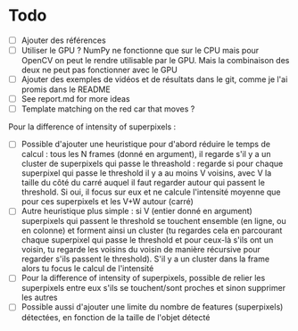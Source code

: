 # Todo

* [ ] Ajouter des références
* [ ] Utiliser le GPU ? NumPy ne fonctionne que sur le CPU mais pour OpenCV on peut le rendre utilisable par le GPU. Mais la combinaison des deux ne peut pas fonctionner avec le GPU
* [ ] Ajouter des exemples de vidéos et de résultats dans le git, comme je l'ai promis dans le README
* [ ] See report.md for more ideas
* [ ] Template matching on the red car that moves ?

Pour la difference of intensity of superpixels :

* [ ] Possible d'ajouter une heuristique pour d'abord réduire le temps de calcul : tous les N frames (donné en argument), il regarde s'il y a un cluster de superpixels qui passe le threashold : regarde si pour chaque superpixel qui passe le threshold il y a au moins V voisins, avec V la taille du côté du carré auquel il faut regarder autour qui passent le threshold. Si oui, il focus sur eux et ne calcule l'intensité moyenne que pour ces superpixels et les V+W autour (carré)
* [ ] Autre heuristique plus simple : si V (entier donné en argument) superpixels qui passent le threshold se touchent ensemble (en ligne, ou en colonne) et forment ainsi un cluster (tu regardes cela en parcourant chaque superpixel qui passe le threshold et pour ceux-là s'ils ont un voisin, tu regarde les voisins du voisin de manière récursive pour regarder s'ils passent le threshold). S'il y a un cluster dans la frame alors tu focus le calcul de l'intensité
* [ ] Pour la difference of intensity of superpixels, possible de relier les superpixels entre eux s'ils se touchent/sont proches et sinon supprimer les autres
* [ ] Possible aussi d'ajouter une limite du nombre de features (superpixels) détectées, en fonction de la taille de l'objet détecté
